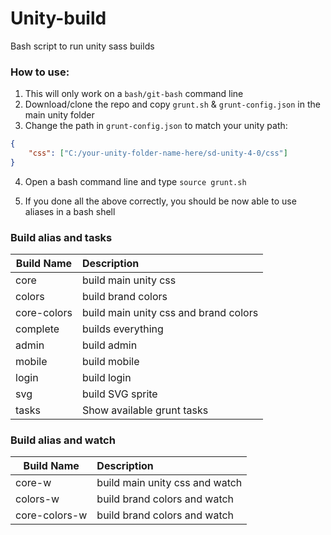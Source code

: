 # Unity-build
Bash script to run unity sass builds

### How to use:

1. This will only work on a ```bash/git-bash``` command line
2. Download/clone the repo and copy ```grunt.sh``` & ```grunt-config.json``` in the main unity folder
3. Change the path in ```grunt-config.json``` to match your unity path:
```json
{
    "css": ["C:/your-unity-folder-name-here/sd-unity-4-0/css"]
}
```
4. Open a bash command line and type ```source grunt.sh```

5. If you done all the above correctly, you should be now able to use aliases in a bash shell

### Build alias and tasks

| Build Name    | Description                            |
|---------------|:---------------------------------------|
| core          | build main unity css                   |
| colors        | build brand colors                     |
| core-colors   | build main unity css and brand colors  |
| complete      | builds everything                      |
| admin         | build admin                            |
| mobile        | build mobile                           |
| login         | build login                            |
| svg           | build SVG sprite                       |
| tasks         | Show available grunt tasks             |

### Build alias and watch

| Build Name    | Description                            |
|---------------|:---------------------------------------|
| core-w        | build main unity css and watch         |
| colors-w      | build brand colors and watch           |
| core-colors-w | build brand colors and watch           |




